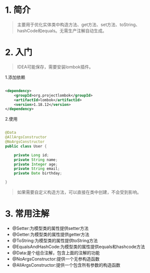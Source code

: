 # 1. 简介

> 主要用于优化实体类中构造方法、get方法、set方法、toString、hashCode和equals。无需生产注解自动生成。

# 2. 入门

> IDEA可能保存，需要安装lombok插件。

1.添加依赖

```xml

<dependency>
    <groupId>org.projectlombok</groupId>
    <artifactId>lombok</artifactId>
    <version>1.18.12</version>
</dependency>
```

2.使用

```java

@Data
@AllArgsConstructor
@NoArgsConstructor
public class User {

    private Long id;
    private String name;
    private Integer age;
    private String email;
    private Date birthday;

}
```

> 如果需要自定义构造方法，可以直接在类中创建，不会受到影响。

# 3. 常用注解

- @Setter:为模型类的属性提供setter方法
- @Getter:为模型类的属性提供getter方法
- @ToString:为模型类的属性提供toString方法
- @EqualsAndHashCode:为模型类的属性提供equals和hashcode方法
- @Data:是个组合注解，包含上面的注解的功能
- @NoArgsConstructor:提供一个无参构造函数
- @AllArgsConstructor:提供一个包含所有参数的构造函数














